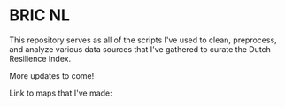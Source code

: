 # BRIC NL

This repository serves as all of the scripts I've used to clean, preprocess, and analyze various data sources that I've gathered to curate the Dutch Resilience Index.

More updates to come!

Link to maps that I've made:
